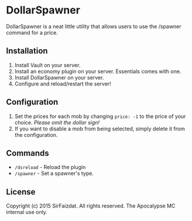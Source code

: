 # DollarSpawner
DollarSpawner is a neat little utility that allows users to use the /spawner command for a price.
## Installation
1. Install Vault on your server.
1. Install an economy plugin on your server. Essentials comes with one.
1. Install DollarSpawner on your server.
1. Configure and reload/restart the server!
## Configuration
1. Set the prices for each mob by changing ```price: -1``` to the price of your choice. *Please omit the dollar sign!*
1. If you want to disable a mob from being selected, simply delete it from the configuration.
## Commands
* ```/dsreload``` - Reload the plugin
* ```/spawner``` - Set a spawner's type.
## License
Copyright (c) 2015 SirFaizdat. All rights reserved.
The Apocalypse MC internal use only.